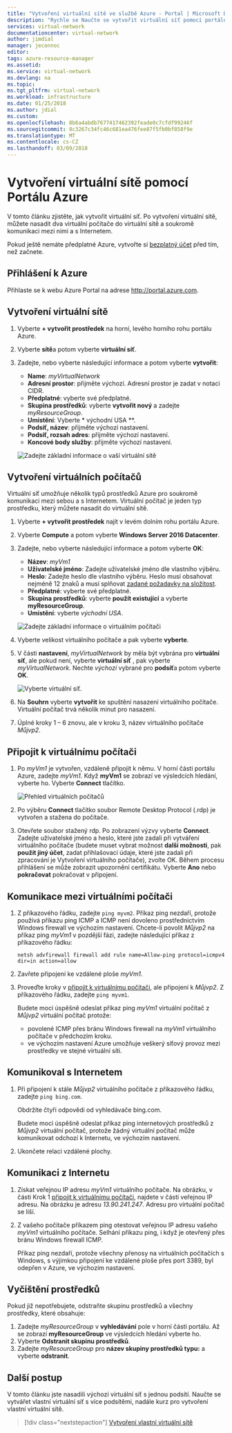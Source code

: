 ```yaml
---
title: "Vytvoření virtuální sítě ve službě Azure - Portal | Microsoft Docs"
description: "Rychle se Naučte se vytvořit virtuální síť pomocí portálu Azure. Virtuální síť umožňuje mnoho typů prostředků Azure, aby soukromě vzájemně komunikovat."
services: virtual-network
documentationcenter: virtual-network
author: jimdial
manager: jeconnoc
editor: 
tags: azure-resource-manager
ms.assetid: 
ms.service: virtual-network
ms.devlang: na
ms.topic: 
ms.tgt_pltfrm: virtual-network
ms.workload: infrastructure
ms.date: 01/25/2018
ms.author: jdial
ms.custom: 
ms.openlocfilehash: 8b6a4abdb7677417462392feade0c7cfdf99246f
ms.sourcegitcommit: 8c3267c34fc46c681ea476fee87f5fb0bf858f9e
ms.translationtype: MT
ms.contentlocale: cs-CZ
ms.lasthandoff: 03/09/2018
---
```

# <a name="create-a-virtual-network-using-the-azure-portal"></a>Vytvoření virtuální sítě pomocí Portálu Azure

V tomto článku zjistěte, jak vytvořit virtuální síť. Po vytvoření virtuální sítě, můžete nasadit dva virtuální počítače do virtuální sítě a soukromě komunikaci mezi nimi a s Internetem.

Pokud ještě nemáte předplatné Azure, vytvořte si [bezplatný účet](https://azure.microsoft.com/free/?WT.mc_id=A261C142F) před tím, než začnete.

## <a name="log-in-to-azure"></a>Přihlášení k Azure 

Přihlaste se k webu Azure Portal na adrese http://portal.azure.com.

## <a name="create-a-virtual-network"></a>Vytvoření virtuální sítě

1. Vyberte **+ vytvořit prostředek** na horní, levého horního rohu portálu Azure.
2. Vyberte **sítě**a potom vyberte **virtuální síť**.
3. Zadejte, nebo vyberte následující informace a potom vyberte **vytvořit**:
    - **Name**: *myVirtualNetwork*
    - **Adresní prostor**: přijměte výchozí. Adresní prostor je zadat v notaci CIDR.
    - **Předplatné**: vyberte své předplatné.
    - **Skupina prostředků**: vyberte **vytvořit nový** a zadejte *myResourceGroup*.
    - **Umístění**: Vyberte * východní USA **.
    - **Podsíť, název**: přijměte výchozí nastavení.
    - **Podsíť, rozsah adres**: přijměte výchozí nastavení.
    - **Koncové body služby**: přijměte výchozí nastavení.

    ![Zadejte základní informace o vaší virtuální sítě](./media/quick-create-portal/virtual-network.png)

## <a name="create-virtual-machines"></a>Vytvoření virtuálních počítačů

Virtuální síť umožňuje několik typů prostředků Azure pro soukromě komunikaci mezi sebou a s Internetem. Virtuální počítač je jeden typ prostředku, který můžete nasadit do virtuální sítě.

1. Vyberte **+ vytvořit prostředek** najít v levém dolním rohu portálu Azure.
2. Vyberte **Compute** a potom vyberte **Windows Server 2016 Datacenter**.
3. Zadejte, nebo vyberte následující informace a potom vyberte **OK**:
    - **Název**: *myVm1*
    - **Uživatelské jméno**: Zadejte uživatelské jméno dle vlastního výběru.
    - **Heslo**: Zadejte heslo dle vlastního výběru. Heslo musí obsahovat nejméně 12 znaků a musí splňovat [zadané požadavky na složitost](../virtual-machines/windows/faq.md?toc=%2fazure%2fvirtual-network%2ftoc.json#what-are-the-password-requirements-when-creating-a-vm).
    - **Předplatné**: vyberte své předplatné.
    - **Skupina prostředků**: vyberte **použít existující** a vyberte **myResourceGroup**.
    - **Umístění**: vyberte *východní USA*.

    ![Zadejte základní informace o virtuálním počítači](./media/quick-create-portal/virtual-machine-basics.png)
4. Vyberte velikost virtuálního počítače a pak vyberte **vyberte**.
5. V části **nastavení**, *myVirtualNetwork* by měla být vybrána pro **virtuální síť**, ale pokud není, vyberte **virtuální síť** , pak vyberte *myVirtualNetwork*. Nechte *výchozí* vybrané pro **podsíť**a potom vyberte **OK**.

    ![Vyberte virtuální síť.](./media/quick-create-portal/virtual-machine-network-settings.png)
6. Na **Souhrn** vyberte **vytvořit** ke spuštění nasazení virtuálního počítače. Virtuální počítač trvá několik minut pro nasazení. 
7. Úplné kroky 1 – 6 znovu, ale v kroku 3, název virtuálního počítače *Můjvp2*.

## <a name="connect-to-a-virtual-machine"></a>Připojit k virtuálnímu počítači

1. Po *myVm1* je vytvořen, vzdáleně připojit k němu. V horní části portálu Azure, zadejte *myVm1*. Když **myVm1** se zobrazí ve výsledcích hledání, vyberte ho. Vyberte **Connect** tlačítko.

    ![Přehled virtuálních počítačů](./media/quick-create-portal/virtual-machine-overview.png)

2. Po výběru **Connect** tlačítko soubor Remote Desktop Protocol (.rdp) je vytvořen a stažena do počítače.  
3. Otevřete soubor stažený rdp. Po zobrazení výzvy vyberte **Connect**. Zadejte uživatelské jméno a heslo, které jste zadali při vytváření virtuálního počítače (budete muset vybrat možnost **další možnosti**, pak **použít jiný účet**, zadat přihlašovací údaje, které jste zadali při zpracování je Vytvoření virtuálního počítače), zvolte OK. Během procesu přihlášení se může zobrazit upozornění certifikátu. Vyberte **Ano** nebo **pokračovat** pokračovat v připojení.

## <a name="communicate-between-vms"></a>Komunikace mezi virtuálními počítači

1. Z příkazového řádku, zadejte `ping myvm2`. Příkaz ping nezdaří, protože používá příkazu ping ICMP a ICMP není dovoleno prostřednictvím Windows firewall ve výchozím nastavení. Chcete-li povolit *Můjvp2* na příkaz ping *myVm1* v pozdější fázi, zadejte následující příkaz z příkazového řádku:

    ```
    netsh advfirewall firewall add rule name=Allow-ping protocol=icmpv4 dir=in action=allow
    ```

2. Zavřete připojení ke vzdálené ploše *myVm1*. 

3. Proveďte kroky v [připojit k virtuálnímu počítači](#connect-to-a-virtual-machine), ale připojení k *Můjvp2*. Z příkazového řádku, zadejte `ping myvm1`.

    Budete moci úspěšně odeslat příkaz ping *myVm1* virtuální počítač z *Můjvp2* virtuální počítač protože:

    - povolené ICMP přes bránu Windows firewall na *myVm1* virtuálního počítače v předchozím kroku.
    - ve výchozím nastavení Azure umožňuje veškerý síťový provoz mezi prostředky ve stejné virtuální síti.

## <a name="communicate-to-the-internet"></a>Komunikoval s Internetem

1. Při připojení k stále *Můjvp2* virtuálního počítače z příkazového řádku, zadejte `ping bing.com`.

    Obdržíte čtyři odpovědi od vyhledávače bing.com. 

    Budete moci úspěšně odeslat příkaz ping internetových prostředků z *Můjvp2* virtuální počítač, protože žádný virtuální počítač může komunikovat odchozí k Internetu, ve výchozím nastavení.

2. Ukončete relaci vzdálené plochy.

## <a name="communicate-from-the-internet"></a>Komunikaci z Internetu

1. Získat veřejnou IP adresu *myVm1* virtuálního počítače. Na obrázku, v části Krok 1 [připojit k virtuálnímu počítači](#connect-to-a-virtual-machine), najdete v části veřejnou IP adresu. Na obrázku je adresu *13.90.241.247*. Adresu pro virtuální počítač se liší. 

2. Z vašeho počítače příkazem ping otestovat veřejnou IP adresu vašeho *myVm1* virtuálního počítače. Selhání příkazu ping, i když je otevřený přes bránu Windows firewall ICMP.

    Příkaz ping nezdaří, protože všechny přenosy na virtuálních počítačích s Windows, s výjimkou připojení ke vzdálené ploše přes port 3389, byl odepřen v Azure, ve výchozím nastavení. 

## <a name="clean-up-resources"></a>Vyčištění prostředků

Pokud již nepotřebujete, odstraňte skupinu prostředků a všechny prostředky, které obsahuje:

1. Zadejte *myResourceGroup* v **vyhledávání** pole v horní části portálu. Až se zobrazí **myResourceGroup** ve výsledcích hledání vyberte ho.
2. Vyberte **Odstranit skupinu prostředků**.
3. Zadejte *myResourceGroup* pro **název skupiny prostředků typu:** a vyberte **odstranit**.

## <a name="next-steps"></a>Další postup

V tomto článku jste nasadili výchozí virtuální síť s jednou podsítí. Naučte se vytvářet vlastní virtuální síť s více podsítěmi, nadále kurz pro vytvoření vlastní virtuální sítě.

> [!div class="nextstepaction"]
> [Vytvoření vlastní virtuální sítě](virtual-networks-create-vnet-arm-pportal.md)
